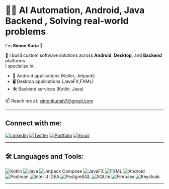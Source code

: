 
# 👨‍💻 AI Automation, Android, Java Backend , Solving real-world problems

I'm **Simon Kuria** 👋

🔭 I build custom software solutions across **Android**, **Desktop**, and **Backend** platforms.  
I specialize in:
- 📱 Android applications (Kotlin, Jetpack)
- 🖥️ Desktop applications (JavaFX,FXML)
- 🛠️ Backend services (Kotlin, Java)


📫 Reach me at: [simonkuriah7@gmail.com](mailto:simonkuriah7@gmail.com)



---  

## Connect with me:  
[![LinkedIn](https://img.shields.io/badge/-LinkedIn-blue?style=flat&logo=linkedin)](https://www.linkedin.com/in/simon-kuria-4562301a6/) [![Twitter](https://img.shields.io/badge/-Twitter-1DA1F2?style=flat&logo=twitter&logoColor=white)](https://x.com/@mosho_no) [![Portfolio](https://img.shields.io/badge/-Portfolio-black?style=flat&logo=github)](https://simonandroid.vercel.app/) [![Email](https://img.shields.io/badge/-Email-D14836?style=flat&logo=gmail&logoColor=white)](mailto:simonkuriah7@gmail.com)  

---  

## 🛠️ Languages and Tools:
![Kotlin](https://img.shields.io/badge/-Kotlin-0095D5?style=flat&logo=kotlin&logoColor=white) 
![Java](https://img.shields.io/badge/-Java-007396?style=flat&logo=java&logoColor=white) 
![Jetpack Compose](https://img.shields.io/badge/-Compose-4285F4?style=flat&logo=android) 
![JavaFX](https://img.shields.io/badge/-JavaFX-007396?style=flat&logo=openjdk&logoColor=white) 
![FXML](https://img.shields.io/badge/-FXML-ff8c00?style=flat&logo=xml&logoColor=white)
![Android](https://img.shields.io/badge/-Android-3DDC84?style=flat&logo=android&logoColor=white)
![Postman](https://img.shields.io/badge/-Postman-FF6C37?style=flat&logo=postman&logoColor=white) 
![IntelliJ IDEA](https://img.shields.io/badge/-IntelliJ%20IDEA-000000?style=flat&logo=intellij-idea&logoColor=white)
![PostgreSQL](https://img.shields.io/badge/-PostgreSQL-4169E1?style=flat&logo=postgresql&logoColor=white) 
![SQLite](https://img.shields.io/badge/-SQLite-003B57?style=flat&logo=sqlite&logoColor=white)
![Firebase](https://img.shields.io/badge/-Firebase-FFCA28?style=flat&logo=firebase&logoColor=black)
![Keycloak](https://img.shields.io/badge/-Keycloak-0078D7?style=flat&logo=keycloak&logoColor=white)

---

